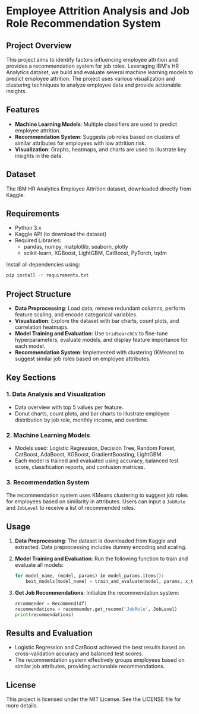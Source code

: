 # Employee Attrition Analysis and Job Role Recommendation System

## Project Overview
This project aims to identify factors influencing employee attrition and provides a recommendation system for job roles. Leveraging IBM's HR Analytics dataset, we build and evaluate several machine learning models to predict employee attrition. The project uses various visualization and clustering techniques to analyze employee data and provide actionable insights.

## Features
- **Machine Learning Models**: Multiple classifiers are used to predict employee attrition.
- **Recommendation System**: Suggests job roles based on clusters of similar attributes for employees with low attrition risk.
- **Visualization**: Graphs, heatmaps, and charts are used to illustrate key insights in the data.

## Dataset
The IBM HR Analytics Employee Attrition dataset, downloaded directly from Kaggle.

## Requirements
- Python 3.x
- Kaggle API (to download the dataset)
- Required Libraries:
    - pandas, numpy, matplotlib, seaborn, plotly
    - scikit-learn, XGBoost, LightGBM, CatBoost, PyTorch, tqdm

Install all dependencies using:
```bash
pip install -r requirements.txt
```

## Project Structure

- **Data Preprocessing**: Load data, remove redundant columns, perform feature scaling, and encode categorical variables.
- **Visualization**: Explore the dataset with bar charts, count plots, and correlation heatmaps.
- **Model Training and Evaluation**: Use `GridSearchCV` to fine-tune hyperparameters, evaluate models, and display feature importance for each model.
- **Recommendation System**: Implemented with clustering (KMeans) to suggest similar job roles based on employee attributes.

## Key Sections

### 1. Data Analysis and Visualization
- Data overview with top 5 values per feature.
- Donut charts, count plots, and bar charts to illustrate employee distribution by job role, monthly income, and overtime.

### 2. Machine Learning Models
- Models used: Logistic Regression, Decision Tree, Random Forest, CatBoost, AdaBoost, XGBoost, GradientBoosting, LightGBM.
- Each model is trained and evaluated using accuracy, balanced test score, classification reports, and confusion matrices.

### 3. Recommendation System
The recommendation system uses KMeans clustering to suggest job roles for employees based on similarity in attributes. Users can input a `JobRole` and `JobLevel` to receive a list of recommended roles.

## Usage

1. **Data Preprocessing**:
    The dataset is downloaded from Kaggle and extracted. Data preprocessing includes dummy encoding and scaling.

2. **Model Training and Evaluation**:
    Run the following function to train and evaluate all models:
    ```python
    for model_name, (model, params) in model_params.items():
        best_models[model_name] = train_and_evaluate(model, params, x_train_std, y_train, x_test_std, y_test)
    ```

3. **Get Job Recommendations**:
    Initialize the recommendation system:
    ```python
    recommender = Recommend(df)
    recommendations = recommender.get_recomm('JobRole', JobLevel)
    print(recommendations)
    ```

## Results and Evaluation
- Logistic Regression and CatBoost achieved the best results based on cross-validation accuracy and balanced test scores.
- The recommendation system effectively groups employees based on similar job attributes, providing actionable recommendations.

## License
This project is licensed under the MIT License. See the LICENSE file for more details.
